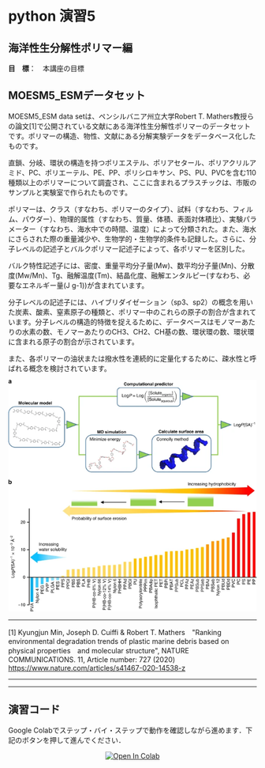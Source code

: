 # python 演習5
## 海洋性生分解性ポリマー編


**目　標**：　本講座の目標

## MOESM5_ESMデータセット
MOESM5_ESM data setは、ペンシルバニア州立大学Robert T. Mathers教授らの論文[1]で公開されている文献にある海洋性生分解性ポリマーのデータセットです。ポリマーの構造、物性、文献にある分解実験データをデータベース化したものです。

直鎖、分岐、環状の構造を持つポリエステル、ポリアセタール、ポリアクリルアミド、PC、ポリエーテル、PE、PP、ポリシロキサン、PS、PU、PVCを含む110種類以上のポリマーについて調査され、ここに含まれるプラスチックは、市販のサンプルと実験室で作られたものです。

ポリマーは、クラス（すなわち、ポリマーのタイプ）、試料（すなわち、フィルム、パウダー）、物理的属性（すなわち、質量、体積、表面対体積比）、実験パラメーター（すなわち、海水中での時間、温度）によって分類された。また、海水にさらされた際の重量減少や、生物学的・生物学的条件も記録した。さらに、分子レベルの記述子とバルクポリマー記述子によって、各ポリマーを区別した。

バルク特性記述子には、密度、重量平均分子量(Mw)、数平均分子量(Mn)、分散度(Mw/Mn)、Tg、融解温度(Tm)、結晶化度、融解エンタルピー(すなわち、必要なエネルギー量(J g-1))が含まれています。

分子レベルの記述子には、ハイブリダイゼーション（sp3、sp2）の概念を用いた炭素、酸素、窒素原子の種類と、ポリマー中のこれらの原子の割合が含まれています。分子レベルの構造的特徴を捉えるために、データベースはモノマーあたりの水素の数、モノマーあたりのCH3、CH2、CH基の数、環状環の数、環状環に含まれる原子の割合が示されています。

また、各ポリマーの油状または撥水性を連続的に定量化するために、疎水性と呼ばれる概念を検討されています。

![altメインイメージ](./img/image.png)

---
[1] Kyungjun Min, Joseph D. Cuiffi & Robert T. Mathers　"Ranking environmental degradation trends of plastic marine debris based on physical properties　and molecular structure", NATURE COMMUNICATIONS. 11, Article number: 727 (2020) https://www.nature.com/articles/s41467-020-14538-z

---


<hr>

## 演習コード
Google Colabでステップ・バイ・ステップで動作を確認しながら進めます．下記のボタンを押して進んでください．

<div align="center">
  <a href="https://colab.research.google.com/github/ARIM-Training/Training_python_5/blob/main/Code1.ipynb">
  <img src="https://colab.research.google.com/assets/colab-badge.svg" alt="Open In Colab"/>
</a>
</div>

